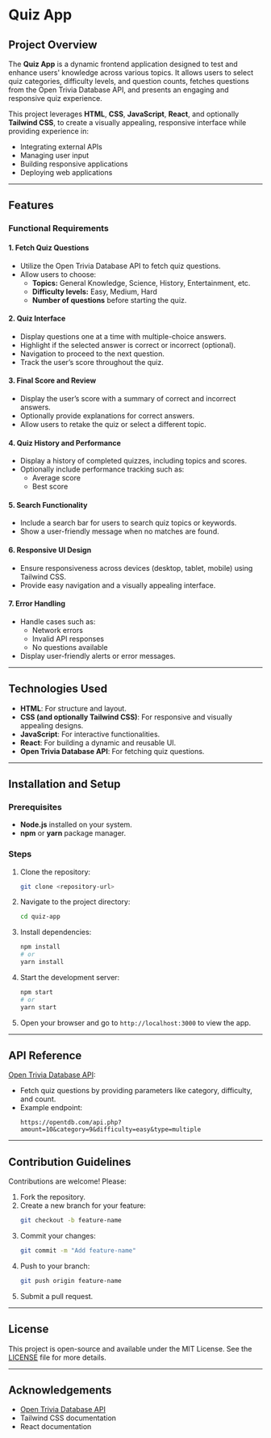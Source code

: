 # Quiz App

## Project Overview
The **Quiz App** is a dynamic frontend application designed to test and enhance users' knowledge across various topics. It allows users to select quiz categories, difficulty levels, and question counts, fetches questions from the Open Trivia Database API, and presents an engaging and responsive quiz experience. 

This project leverages **HTML**, **CSS**, **JavaScript**, **React**, and optionally **Tailwind CSS**, to create a visually appealing, responsive interface while providing experience in:
- Integrating external APIs
- Managing user input
- Building responsive applications
- Deploying web applications

---

## Features
### Functional Requirements
#### 1. Fetch Quiz Questions
- Utilize the Open Trivia Database API to fetch quiz questions.
- Allow users to choose:
  - **Topics:** General Knowledge, Science, History, Entertainment, etc.
  - **Difficulty levels:** Easy, Medium, Hard
  - **Number of questions** before starting the quiz.

#### 2. Quiz Interface
- Display questions one at a time with multiple-choice answers.
- Highlight if the selected answer is correct or incorrect (optional).
- Navigation to proceed to the next question.
- Track the user’s score throughout the quiz.

#### 3. Final Score and Review
- Display the user’s score with a summary of correct and incorrect answers.
- Optionally provide explanations for correct answers.
- Allow users to retake the quiz or select a different topic.

#### 4. Quiz History and Performance
- Display a history of completed quizzes, including topics and scores.
- Optionally include performance tracking such as:
  - Average score
  - Best score

#### 5. Search Functionality
- Include a search bar for users to search quiz topics or keywords.
- Show a user-friendly message when no matches are found.

#### 6. Responsive UI Design
- Ensure responsiveness across devices (desktop, tablet, mobile) using Tailwind CSS.
- Provide easy navigation and a visually appealing interface.

#### 7. Error Handling
- Handle cases such as:
  - Network errors
  - Invalid API responses
  - No questions available
- Display user-friendly alerts or error messages.

---

## Technologies Used
- **HTML**: For structure and layout.
- **CSS (and optionally Tailwind CSS)**: For responsive and visually appealing designs.
- **JavaScript**: For interactive functionalities.
- **React**: For building a dynamic and reusable UI.
- **Open Trivia Database API**: For fetching quiz questions.

---

## Installation and Setup
### Prerequisites
- **Node.js** installed on your system.
- **npm** or **yarn** package manager.

### Steps
1. Clone the repository:
   ```bash
   git clone <repository-url>
   ```
2. Navigate to the project directory:
   ```bash
   cd quiz-app
   ```
3. Install dependencies:
   ```bash
   npm install
   # or
   yarn install
   ```
4. Start the development server:
   ```bash
   npm start
   # or
   yarn start
   ```
5. Open your browser and go to `http://localhost:3000` to view the app.

---

## API Reference
[Open Trivia Database API](https://opentdb.com/):
- Fetch quiz questions by providing parameters like category, difficulty, and count.
- Example endpoint:
  ```
  https://opentdb.com/api.php?amount=10&category=9&difficulty=easy&type=multiple
  ```

---

## Contribution Guidelines
Contributions are welcome! Please:
1. Fork the repository.
2. Create a new branch for your feature:
   ```bash
   git checkout -b feature-name
   ```
3. Commit your changes:
   ```bash
   git commit -m "Add feature-name"
   ```
4. Push to your branch:
   ```bash
   git push origin feature-name
   ```
5. Submit a pull request.

---

## License
This project is open-source and available under the MIT License. See the [LICENSE](./LICENSE) file for more details.

---

## Acknowledgements
- [Open Trivia Database API](https://opentdb.com/)
- Tailwind CSS documentation
- React documentation
